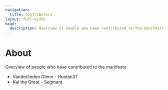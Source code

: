 ```yaml
---
navigation:
  title: Contributors
layout: full-width
head:
  description: Overview of people who have contributed to the manifesto.
---
```


# About

Overview of people who have contributed to the manifesto

- Vanderlinden Glenn - Human37
- Kal the Great - Segment

